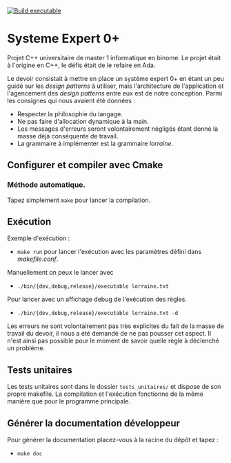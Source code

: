[![Build executable](https://github.com/JulienPivard/systeme_expert_0plus_ada/workflows/Ada%20(GNAT)/badge.svg)](https://github.com/JulienPivard/systeme_expert_0plus_ada/actions)

# Systeme Expert 0+

Projet C++ universitaire de master 1 informatique en binome. Le projet
était à l'origine en C++, le défis était de le refaire en Ada.

Le devoir consistait à mettre en place un système expert 0+ en étant un
peu guidé sur les _design patterns_ à utiliser, mais l'architecture de
l'application et l'agencement des _design patterns_ entre eux est de notre
conception. Parmi les consignes qui nous avaient été données :
* Respecter la philosophie du langage.
* Ne pas faire d'allocation dynamique à la main.
* Les messages d'erreurs seront volontairement négligés étant donné la
  masse déjà conséquente de travail.
* La grammaire à implémenter est la grammaire _lorraine_.

## Configurer et compiler avec Cmake
### Méthode automatique.

Tapez simplement `make` pour lancer la compilation.

## Exécution

Exemple d'exécution :
* `make run`
pour lancer l'exécution avec les paramètres défini dans _makefile.conf_.

Manuellement on peux le lancer avec
* `./bin/{dev,debug,release}/executable lorraine.txt`

Pour lancer avec un affichage debug de l'exécution des règles.
* `./bin/{dev,debug,release}/executable lorraine.txt -d`

Les erreurs ne sont volontairement pas très explicites du fait de la masse
de travail du devoir, il nous a été demandé de ne pas pousser cet aspect.
Il n'est ainsi pas possible pour le moment de savoir quelle règle
à déclenché un problème.

## Tests unitaires

Les tests unitaires sont dans le dossier `tests_unitaires/` et dispose de
son propre makefile. La compilation et l'exécution fonctionne de la même
manière que pour le programme principale.

## Générer la documentation développeur

Pour générer la documentation placez-vous à la racine du dépôt et tapez :
* `make doc`
